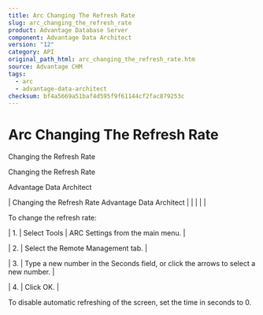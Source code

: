 ```yaml
---
title: Arc Changing The Refresh Rate
slug: arc_changing_the_refresh_rate
product: Advantage Database Server
component: Advantage Data Architect
version: "12"
category: API
original_path_html: arc_changing_the_refresh_rate.htm
source: Advantage CHM
tags:
  - arc
  - advantage-data-architect
checksum: bf4a5669a51baf4d595f9f61144cf2fac879253c
---
```


# Arc Changing The Refresh Rate

Changing the Refresh Rate

Changing the Refresh Rate

Advantage Data Architect

| Changing the Refresh Rate  Advantage Data Architect |  |  |  |  |

To change the refresh rate:

| 1. | Select Tools | ARC Settings from the main menu. |

| 2. | Select the Remote Management tab. |

| 3. | Type a new number in the Seconds field, or click the arrows to select a new number. |

| 4. | Click OK. |

To disable automatic refreshing of the screen, set the time in seconds to 0.
